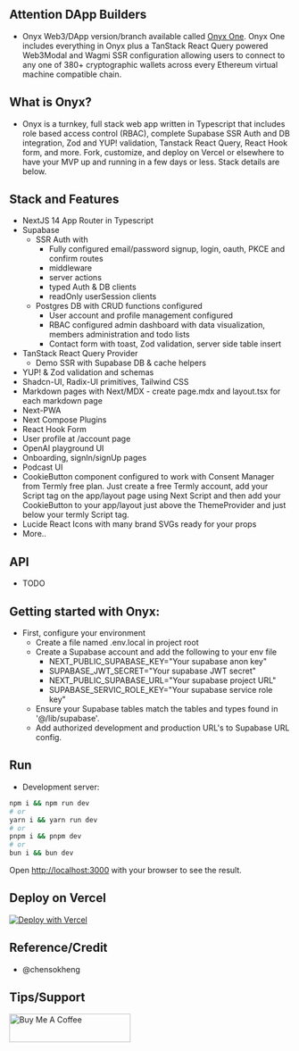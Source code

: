 ## Attention DApp Builders 
- Onyx Web3/DApp version/branch available called [Onyx One](https://github.com/quantum-one-dlt/onyx-one). Onyx One includes everything in Onyx plus a TanStack React Query powered Web3Modal and Wagmi SSR configuration allowing users to connect to any one of 380+ cryptographic wallets across every Ethereum virtual machine compatible chain. 

## What is Onyx?
- Onyx is a turnkey, full stack web app written in Typescript that includes role based access control (RBAC),
complete Supabase SSR Auth and DB integration, Zod and YUP! validation, Tanstack React Query, React Hook form, and more. Fork, customize, and deploy on Vercel or elsewhere to have your MVP up and running in a few days or less. Stack details are below. 

## Stack and Features
- NextJS 14 App Router in Typescript 
- Supabase 
  - SSR Auth with
    - Fully configured email/password signup, login, oauth, PKCE and confirm routes 
    - middleware 
    - server actions
    - typed Auth & DB clients
    - readOnly userSession clients
  - Postgres DB with CRUD functions  configured
    - User account and profile management configured 
    - RBAC configured admin dashboard with data visualization, members administration and todo lists
    - Contact form with toast, Zod validation, server side table insert  
- TanStack React Query Provider
  - Demo SSR with Supabase DB & cache helpers 
- YUP! & Zod validation and schemas
- Shadcn-UI, Radix-UI primitives, Tailwind CSS
- Markdown pages with Next/MDX - create page.mdx and layout.tsx for each markdown page
- Next-PWA
- Next Compose Plugins  
- React Hook Form
- User profile at /account page
- OpenAI playground UI
- Onboarding, signIn/signUp pages
- Podcast UI
- CookieButton component configured to work with Consent Manager from Termly free plan. Just create a free Termly account, add your Script tag on the app/layout page using Next Script and then add your CookieButton to your app/layout just above the ThemeProvider and just below your termly Script tag. 
- Lucide React Icons with many brand SVGs ready for your props 
- More..

## API 
- TODO

## Getting started with Onyx:
- First, configure your environment
  - Create a file named .env.local in project root
  - Create a Supabase account and add the following to your env file
    - NEXT_PUBLIC_SUPABASE_KEY="Your supabase anon key"
    - SUPABASE_JWT_SECRET="Your supabase JWT secret"
    - NEXT_PUBLIC_SUPABASE_URL="Your supabase project URL"
    - SUPABASE_SERVIC_ROLE_KEY="Your supabase service role key"
  - Ensure your Supabase tables match the tables and types found in '@/lib/supabase'.
  - Add authorized development and production URL's to Supabase URL config. 
## Run  
- Development server:

```bash
npm i && npm run dev
# or
yarn i && yarn run dev
# or
pnpm i && pnpm dev
# or
bun i && bun dev
```

Open [http://localhost:3000](http://localhost:3000) with your browser to see the result.


## Deploy on Vercel

[![Deploy with Vercel](https://vercel.com/button)](https://vercel.com/new/clone?repository-url=https%3A%2F%2Fgithub.com%2Frmourey26%2Fonyx%2Ftree%2Fmain)


## Reference/Credit
- @chensokheng


## Tips/Support
<a href="https://www.buymeacoffee.com/rmoureyjr" target="_blank"><img src="https://cdn.buymeacoffee.com/buttons/default-orange.png" alt="Buy Me A Coffee" height="51" width="217"></a>
